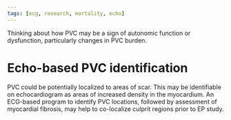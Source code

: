 ```yaml
---
tags: [ecg, research, mortality, echo]
---
```


Thinking about how PVC may be a sign of autonomic function or dysfunction, particularly changes in PVC burden.

# Echo-based PVC identification

PVC could be potentially localized to areas of scar. This may be identifiable on echocardiogram as areas of increased density in the myocardium. An ECG-based program to identify PVC locations, followed by assessment of myocardial fibrosis, may help to co-localize culprit regions prior to EP study.
